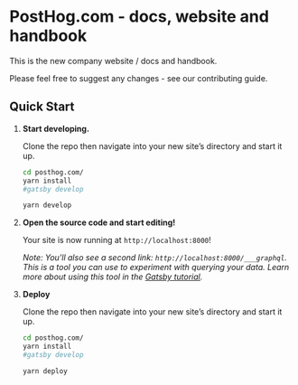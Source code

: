 # PostHog.com - docs, website and handbook

This is the new company website / docs and handbook.

Please feel free to suggest any changes - see our contributing guide.

## Quick Start

1.  **Start developing.**

    Clone the repo then navigate into your new site’s directory and start it up.

    ```sh
    cd posthog.com/
    yarn install
    #gatsby develop

    yarn develop
    ```

1.  **Open the source code and start editing!**

    Your site is now running at `http://localhost:8000`!
    
    *Note: You'll also see a second link: `http://localhost:8000/___graphql`. This is a tool you can use to experiment with querying your data. Learn more about using this tool in the [Gatsby tutorial](https://www.gatsbyjs.org/tutorial/part-five/#introducing-graphiql).*

1.  **Deploy**

    Clone the repo then navigate into your new site’s directory and start it up.

    ```sh
    cd posthog.com/
    yarn install
    #gatsby develop

    yarn deploy
    ```

